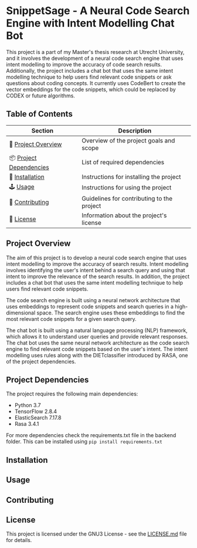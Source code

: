 # SnippetSage - A Neural Code Search Engine with Intent Modelling Chat Bot

This project is a part of my Master's thesis research at Utrecht University, and it involves the development of a neural code search engine that uses intent modelling to improve the accuracy of code search results. Additionally, the project includes a chat bot that uses the same intent modelling technique to help users find relevant code snippets or ask questions about coding concepts. It currently uses CodeBert to create the vector embeddings for the code snippets, which could be replaced by CODEX or future algorithms.

## Table of Contents

| Section              | Description                              
| ---------------------| ----------------------------------------
|📝 [Project Overview](#project-overview)    | Overview of the project goals and scope   
|📦 [Project Dependencies](#project-dependencies) | List of required dependencies            
|🚀 [Installation](#installation)         | Instructions for installing the project 
|🕹️ [Usage](#usage)                | Instructions for using the project      
|🤝 [Contributing](#contributing)         | Guidelines for contributing to the project 
|📜 [License](#license)              | Information about the project's license  

## Project Overview

The aim of this project is to develop a neural code search engine that uses intent modelling to improve the accuracy of search results. Intent modelling involves identifying the user's intent behind a search query and using that intent to improve the relevance of the search results. In addition, the project includes a chat bot that uses the same intent modelling technique to help users find relevant code snippets.

The code search engine is built using a neural network architecture that uses embeddings to represent code snippets and search queries in a high-dimensional space. The search engine uses these embeddings to find the most relevant code snippets for a given search query.

The chat bot is built using a natural language processing (NLP) framework, which allows it to understand user queries and provide relevant responses. The chat bot uses the same neural network architecture as the code search engine to find relevant code snippets based on the user's intent. The intent modelling uses rules along with the DIETclassifier introduced by RASA, one of the project dependencies.

## Project Dependencies

The project requires the following main dependencies:

- Python 3.7
- TensorFlow 2.8.4
- ElasticSearch 7.17.8
- Rasa 3.4.1

For more dependencies check the requirements.txt file in the backend folder. This can be installed using
`pip install requirements.txt`


## Installation
## Usage
## Contributing
## License
This project is licensed under the GNU3 License - see the [LICENSE.md](LICENSE.md) file for details.
